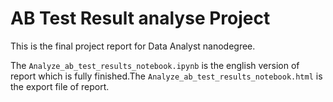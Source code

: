 # AB Test Result analyse Project

This is the final project report for Data Analyst nanodegree. 

The `Analyze_ab_test_results_notebook.ipynb` is the english version of report which is fully finished.The `Analyze_ab_test_results_notebook.html` is the export file of report.
